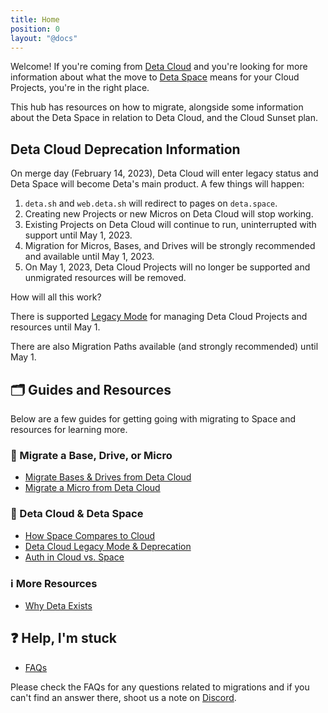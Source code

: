 ```yaml
---
title: Home
position: 0
layout: "@docs"
---
```


Welcome! If you're coming from [Deta Cloud](https://www.deta.sh/) and you're looking for more information about what the move to [Deta Space](https://deta.space/) means for your Cloud Projects, you're in the right place.

This hub has resources on how to migrate, alongside some information about the Deta Space in relation to Deta Cloud, and the Cloud Sunset plan.

## Deta Cloud Deprecation Information

On merge day (February 14, 2023), Deta Cloud will enter legacy status and Deta Space will become Deta's main product. A few things will happen:

1. `deta.sh` and `web.deta.sh` will redirect to pages on `deta.space`.
2. Creating new Projects or new Micros on Deta Cloud will stop working.
3. Existing Projects on Deta Cloud will continue to run, uninterrupted with support until May 1, 2023.
4. Migration for Micros, Bases, and Drives will be strongly recommended and available until May 1, 2023.
5. On May 1, 2023, Deta Cloud Projects will no longer be supported and unmigrated resources will be removed.

How will all this work?

There is supported [Legacy Mode](/migration/learn-more/legacy-mode) for managing Deta Cloud Projects and resources until May 1.

There are also Migration Paths available (and strongly recommended) until May 1.

## 🗂️ Guides and Resources

Below are a few guides for getting going with migrating to Space and resources for learning more.

### 🚀 Migrate a Base, Drive, or Micro
- [Migrate Bases & Drives from Deta Cloud](/migration/guides/import-a-project)
- [Migrate a Micro from Deta Cloud](/migration/guides/migrate-a-micro)

### 🧠 Deta Cloud & Deta Space
- [How Space Compares to Cloud](/migration/learn-more/space-vs-cloud)
- [Deta Cloud Legacy Mode & Deprecation](/migration/learn-more/legacy-mode)
- [Auth in Cloud vs. Space](/migration/learn-more/auth-comparison)

### ℹ️ More Resources
- [Why Deta Exists](https://deta.space/motivation/)

## ❓ Help, I'm stuck
- [FAQs](/migration/other/FAQs)

Please check the FAQs for any questions related to migrations and if you can't find an answer there, shoot us a note on [Discord](https://go.deta.dev/discord).